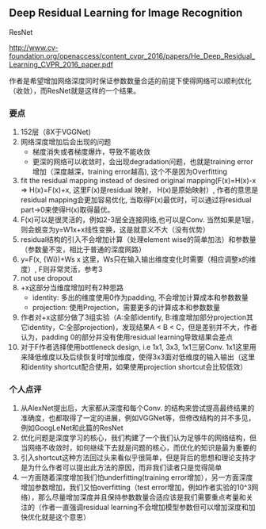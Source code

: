 ## Deep Residual Learning for Image Recognition

ResNet

http://www.cv-foundation.org/openaccess/content_cvpr_2016/papers/He_Deep_Residual_Learning_CVPR_2016_paper.pdf

作者是希望增加网络深度同时保证参数数量合适的前提下使得网络可以顺利优化（收敛），而ResNet就是这样的一个结果。

### 要点

1. 152层（8X于VGGNet)
2. 网络深度增加后会出现的问题
    * 梯度消失或者梯度爆炸，导致不能收敛
    * 更深的网络可以收敛时，会出现degradation问题，也就是training error增加（深度越深，training error越高), 这个不是因为Overfitting
2. fit the residual mapping instead of desired original mapping(F(x)=H(x)-x => H(x)=F(x)+x, 这里F(x)是residual 映射， H(x)是原始映射）, 作者的意思是residual mapping会更加容易优化, 当取得F(x)最优时，可以通过将residual part->0来使得H(x)取得最优。
3. F(x)可以是很灵活的，例如2-3层全连接网络,也可以是Conv. 当然如果是1层，则会蜕变为y=W1x+x线性变换，这是就意义不大（没有优势）
4. residual结构的引入不会增加计算（处理element wise的简单加法）和参数量（参数量不变，相比于普通的深度网路）
5. y=F(x, {Wi})+Ws x 这里，Ws只在输入输出维度变化时需要（相应调整x的维度）, F则非常灵活，参考3
6. not use dropout
7. +x这部分当维度增加时有2种思路
    * identity: 多出的维度使用0作为padding, 不会增加计算成本和参数数量
    * projection: 使用Projection，需要更多的计算成本和参数数量
8. 作者对+x这部分做了3组实验（A:全部identify, B:维度增加部分projection其它identity，C:全部projection)，发现结果A < B < C，但是差别并不大，作者认为，padding 0的部分并没有使用residual learning导致结果会差点
9. 对于F作者选择使用bottleneck design, i.e 1x1, 3x3, 1x1三层Conv. 1x1这里用来降低维度以及后续恢复时增加维度，使得3x3面对低维度的输入输出（这里和identity shortcut配合使用，如果使用projection shortcut会比较低效）

### 个人点评

1. 从AlexNet提出后，大家都从深度和每个Conv. 的结构来尝试提高最终结果的准确度，也都取得了一定的进展，例如VGGNet等，但修改结构的并不多见，例如GoogLeNet和此篇的ResNet
2. 优化问题是深度学习的核心，我们构建了一个我们认为足够牛的网络结构，但当网络不收敛时，如何继续下去就是问题的核心，而优化的知识是最为重要的
3. 引入shortcut这种方法回过头来看似乎很简单，但是背后的思想和理论支持才是为什么作者可以提出此方法的原因，而非我们读者只是觉得简单
4. 一方面随着深度增加我们怕underfitting(training error增加），另一方面深度增加参数增加，我们又怕overfitting（test error增加，例如作者实验的10^3网络），那么尽量增加深度并且保持参数数量合适应该是我们需要重点考量和关注的（作者一直强调residual learning不会增加模型参数但可以增加深度和加快优化就是这个意思）
